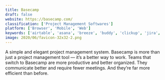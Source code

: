 ```yaml
---
title: Basecamp
draft: false 
website: https://basecamp.com/
classification: ['Project Management Softwares']
platform: ['Browser', 'Mobile', 'Web']
keywords: ['airtable', 'asana', 'breeze', 'buddy', 'clickup', 'jira', 'leankit', 'omniplan', 'omnifocus_2_for_mac', 'paymo', 'pricecost', 'redmine', 'screenful_for_agile', 'slack', 'teamgantt', 'teamgrid', 'teamwork_projects', 'todoist', 'trello', 'vabotu', 'wekan', 'workep', 'zenkit']
image: 2020/06/favicon-32x32-2.png
---
```

A simple and elegant project management system. Basecamp is more than just a project management tool — it’s a better way to work. Teams that switch to Basecamp are more productive and better organized. They communicate better and require fewer meetings. And they’re far more efficient than before.